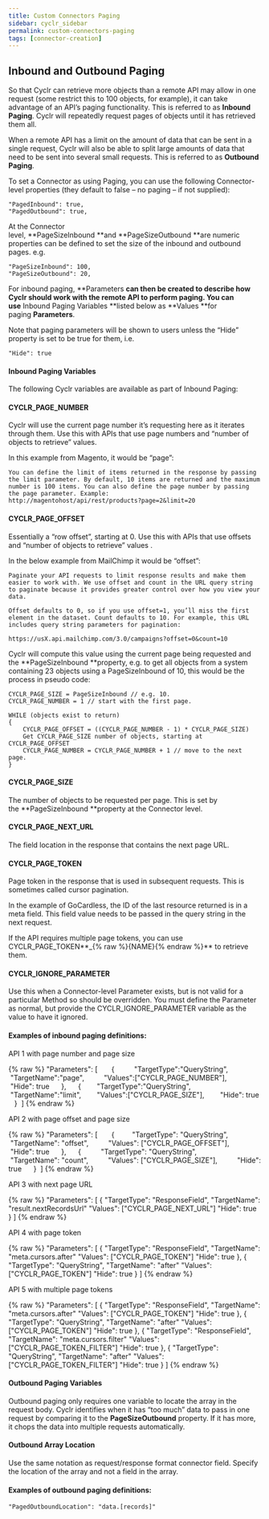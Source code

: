 ```yaml
---
title: Custom Connectors Paging
sidebar: cyclr_sidebar
permalink: custom-connectors-paging
tags: [connector-creation]
---
```


Inbound and Outbound Paging
---------------------------

So that Cyclr can retrieve more objects than a remote API may allow in one request (some restrict this to 100 objects, for example), it can take advantage of an API’s paging functionality. This is referred to as **Inbound Paging**. Cyclr will repeatedly request pages of objects until it has retrieved them all.

When a remote API has a limit on the amount of data that can be sent in a single request, Cyclr will also be able to split large amounts of data that need to be sent into several small requests. This is referred to as **Outbound Paging**.

To set a Connector as using Paging, you can use the following Connector-level properties (they default to false – no paging – if not supplied):

    "PagedInbound": true,
    "PagedOutbound": true,

At the Connector level, **PageSizeInbound **and **PageSizeOutbound **are numeric properties can be defined to set the size of the inbound and outbound pages. e.g.

    "PageSizeInbound": 100, 
    "PageSizeOutbound": 20,

For inbound paging, **Parameters **can then be created to describe how Cyclr should work with the remote API to perform paging. You can use** Inbound Paging Variables **listed below as **Values **for paging **Parameters**.

Note that paging parameters will be shown to users unless the “Hide” property is set to be true for them, i.e.

    "Hide": true

#### Inbound Paging Variables

The following Cyclr variables are available as part of Inbound Paging:

#### CYCLR_PAGE_NUMBER

Cyclr will use the current page number it’s requesting here as it iterates through them. Use this with APIs that use page numbers and “number of objects to retrieve” values.

In this example from Magento, it would be “page”:

    You can define the limit of items returned in the response by passing the limit parameter. By default, 10 items are returned and the maximum number is 100 items. You can also define the page number by passing the page parameter. Example:
    http://magentohost/api/rest/products?page=2&limit=20

#### CYCLR_PAGE_OFFSET

Essentially a “row offset”, starting at 0. Use this with APIs that use offsets and “number of objects to retrieve” values .

In the below example from MailChimp it would be “offset”:

    Paginate your API requests to limit response results and make them easier to work with. We use offset and count in the URL query string to paginate because it provides greater control over how you view your data.
    
    Offset defaults to 0, so if you use offset=1, you’ll miss the first element in the dataset. Count defaults to 10. For example, this URL includes query string parameters for pagination:
    
    https://usX.api.mailchimp.com/3.0/campaigns?offset=0&count=10

Cyclr will compute this value using the current page being requested and the **PageSizeInbound **property, e.g. to get all objects from a system containing 23 objects using a PageSizeInbound of 10, this would be the process in pseudo code:

    CYCLR_PAGE_SIZE = PageSizeInbound // e.g. 10.  
    CYCLR_PAGE_NUMBER = 1 // start with the first page.  
    
    WHILE (objects exist to return)  
    {  
        CYCLR_PAGE_OFFSET = ((CYCLR_PAGE_NUMBER - 1) * CYCLR_PAGE_SIZE)  
        Get CYCLR_PAGE_SIZE number of objects, starting at CYCLR_PAGE_OFFSET  
        CYCLR_PAGE_NUMBER = CYCLR_PAGE_NUMBER + 1 // move to the next page.
    }

#### CYCLR_PAGE_SIZE

The number of objects to be requested per page. This is set by the **PageSizeInbound **property at the Connector level.

#### CYCLR_PAGE_NEXT_URL

The field location in the response that contains the next page URL.

#### CYCLR_PAGE_TOKEN

Page token in the response that is used in subsequent requests. This is sometimes called cursor pagination.

In the example of GoCardless, the ID of the last resource returned is in a meta field. This field value needs to be passed in the query string in the next request.

If the API requires multiple page tokens, you can use CYCLR_PAGE_TOKEN**_{% raw %}{NAME}{% endraw %}** to retrieve them.

#### CYCLR_IGNORE_PARAMETER

Use this when a Connector-level Parameter exists, but is not valid for a particular Method so should be overridden. You must define the Parameter as normal, but provide the CYCLR_IGNORE_PARAMETER variable as the value to have it ignored.

#### Examples of inbound paging definitions:

API 1 with page number and page size

{% raw %}
    "Parameters": [  
        {  
           "TargetType":"QueryString",  
           "TargetName":"page",  
           "Values":["CYCLR_PAGE_NUMBER"],  
           "Hide": true  
       },  
       {
           "TargetType":"QueryString",
           "TargetName":"limit",
           "Values":["CYCLR_PAGE_SIZE"],
           "Hide": true
       }
     ]
{% endraw %}

API 2 with page offset and page size

{% raw %}
    "Parameters": [  
        {
            "TargetType": "QueryString",
             "TargetName": "offset",
             "Values": ["CYCLR_PAGE_OFFSET"],
             "Hide": true
         },
         {
             "TargetType": "QueryString",
             "TargetName": "count",
             "Values": ["CYCLR_PAGE_SIZE"],
             "Hide": true
         }
     ]
{% endraw %}

API 3 with next page URL

{% raw %}
    "Parameters": [
    {
    "TargetType": "ResponseField",
    "TargetName": "result.nextRecordsUrl"
    "Values": ["CYCLR_PAGE_NEXT_URL"]
    "Hide": true
    }
    ]
{% endraw %}
  

API 4 with page token

{% raw %}
    "Parameters": [
    {
    "TargetType": "ResponseField",
    "TargetName": "meta.cursors.after"
    "Values": ["CYCLR_PAGE_TOKEN"]
    "Hide": true
    },
    {
    "TargetType": "QueryString",
    "TargetName": "after"
    "Values": ["CYCLR_PAGE_TOKEN"]
    "Hide": true
    }
    ]
{% endraw %}

API 5 with multiple page tokens

{% raw %}
    "Parameters": [
    {
    "TargetType": "ResponseField",
    "TargetName": "meta.cursors.after"
    "Values": ["CYCLR_PAGE_TOKEN"]
    "Hide": true
    },
    {
    "TargetType": "QueryString",
    "TargetName": "after"
    "Values": ["CYCLR_PAGE_TOKEN"]
    "Hide": true
    },
    {
    "TargetType": "ResponseField",
    "TargetName": "meta.cursors.filter"
    "Values": ["CYCLR_PAGE_TOKEN_FILTER"]
    "Hide": true
    },
    {
    "TargetType": "QueryString",
    "TargetName": "after"
    "Values": ["CYCLR_PAGE_TOKEN_FILTER"]
    "Hide": true
    }
    ]
{% endraw %}

#### Outbound Paging Variables

Outbound paging only requires one variable to locate the array in the request body. Cyclr identifies when it has “too much” data to pass in one request by comparing it to the **PageSizeOutbound** property. If it has more, it chops the data into multiple requests automatically.

#### Outbound Array Location

Use the same notation as request/response format connector field. Specify the location of the array and not a field in the array.

#### Examples of outbound paging definitions:

    "PagedOutboundLocation": "data.[records]"